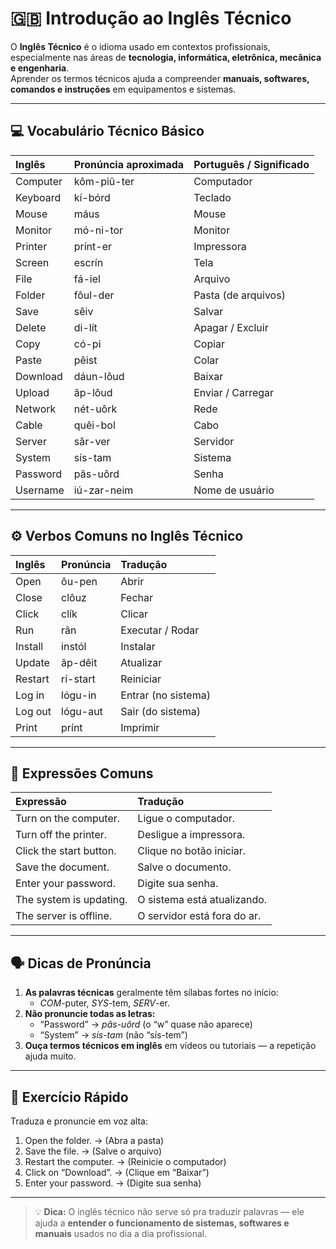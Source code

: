 # 🇬🇧 Introdução ao Inglês Técnico

O **Inglês Técnico** é o idioma usado em contextos profissionais, especialmente nas áreas de **tecnologia, informática, eletrônica, mecânica e engenharia**.  
Aprender os termos técnicos ajuda a compreender **manuais, softwares, comandos e instruções** em equipamentos e sistemas.

---

## 💻 Vocabulário Técnico Básico

| Inglês | Pronúncia aproximada | Português / Significado |
|:--------|:----------------------|:--------------------------|
| Computer | kôm-piû-ter | Computador |
| Keyboard | kí-bórd | Teclado |
| Mouse | máus | Mouse |
| Monitor | mó-ni-tor | Monitor |
| Printer | prínt-er | Impressora |
| Screen | escrín | Tela |
| File | fá-iel | Arquivo |
| Folder | fôul-der | Pasta (de arquivos) |
| Save | sêiv | Salvar |
| Delete | di-lít | Apagar / Excluir |
| Copy | có-pi | Copiar |
| Paste | pêist | Colar |
| Download | dáun-lôud | Baixar |
| Upload | ãp-lôud | Enviar / Carregar |
| Network | nét-uôrk | Rede |
| Cable | quêi-bol | Cabo |
| Server | sâr-ver | Servidor |
| System | sís-tam | Sistema |
| Password | pãs-uôrd | Senha |
| Username | iú-zar-neim | Nome de usuário |

---

## ⚙️ Verbos Comuns no Inglês Técnico

| Inglês | Pronúncia | Tradução |
|:--------|:------------|:-----------|
| Open | ôu-pen | Abrir |
| Close | clôuz | Fechar |
| Click | clík | Clicar |
| Run | rãn | Executar / Rodar |
| Install | instól | Instalar |
| Update | ãp-dêit | Atualizar |
| Restart | rí-start | Reiniciar |
| Log in | lógu-in | Entrar (no sistema) |
| Log out | lógu-aut | Sair (do sistema) |
| Print | prínt | Imprimir |

---

## 🧠 Expressões Comuns

| Expressão | Tradução |
|:------------|:------------|
| Turn on the computer. | Ligue o computador. |
| Turn off the printer. | Desligue a impressora. |
| Click the start button. | Clique no botão iniciar. |
| Save the document. | Salve o documento. |
| Enter your password. | Digite sua senha. |
| The system is updating. | O sistema está atualizando. |
| The server is offline. | O servidor está fora do ar. |

---

## 🗣️ Dicas de Pronúncia

1. **As palavras técnicas** geralmente têm sílabas fortes no início:  
   - *COM*-puter, *SYS*-tem, *SERV*-er.
2. **Não pronuncie todas as letras:**  
   - “Password” → *pãs-uôrd* (o “w” quase não aparece)
   - “System” → *sís-tam* (não “sís-tem”)
3. **Ouça termos técnicos em inglês** em vídeos ou tutoriais — a repetição ajuda muito.

---

## 🧩 Exercício Rápido

Traduza e pronuncie em voz alta:

1. Open the folder. → (Abra a pasta)  
2. Save the file. → (Salve o arquivo)  
3. Restart the computer. → (Reinicie o computador)  
4. Click on “Download”. → (Clique em “Baixar”)  
5. Enter your password. → (Digite sua senha)

---

> 💡 **Dica:** O inglês técnico não serve só pra traduzir palavras — ele ajuda a **entender o funcionamento de sistemas, softwares e manuais** usados no dia a dia profissional.
